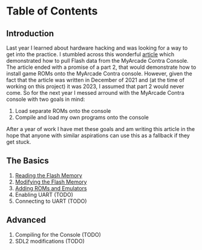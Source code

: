 # Table of Contents

## Introduction
Last year I learned about hardware hacking and was looking for a way to get into the practice. I stumbled across this wonderful [article](https://trustedsec.com/blog/hacking-the-my-arcade-contra-pocket-player-part-i) which demonstrated how to pull Flash data from the MyArcade Contra Console. The article ended with a promise of a part 2, that would demonstrate how to install game ROMs onto the MyArcade Contra console. However, given the fact that the article was written in December of 2021 and (at the time of working on this project) it was 2023, I assumed that part 2 would never come. So for the next year I messed arround with the MyArcade Contra console with two goals in mind:

1. Load separate ROMs onto the console
2. Compile and load my own programs onto the console

After a year of work I have met these goals and am writing this article in the hope that anyone with similar aspirations can use this as a fallback if they get stuck. 

## The Basics
1. [Reading the Flash Memory](ReadingFlash.md)
2. [Modifying the Flash Memory](WritingFlash.md)
3. [Adding ROMs and Emulators](AddingROMAndEmulators.md)
4. Enabling UART (TODO)
5. Connecting to UART (TODO)

## Advanced
1. Compiling for the Console (TODO)
2. SDL2 modifications (TODO)
